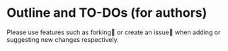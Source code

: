 # Outline and TO-DOs (for authors)

Please use features such as forking🍴 or create an issue📌 when adding or suggesting new changes respectively.
